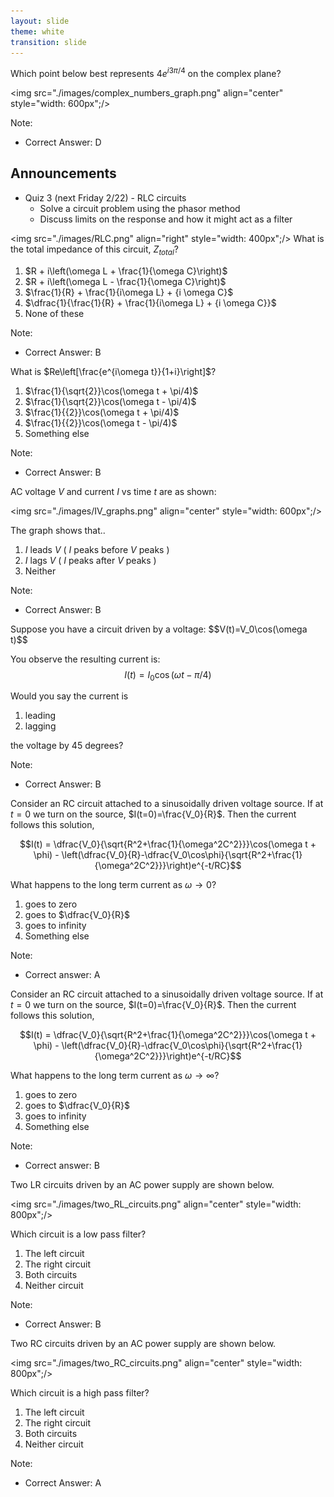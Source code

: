 ```yaml
---
layout: slide
theme: white
transition: slide
---
```


<section data-markdown>

Which point below best represents $4e^{i3\pi/4}$ on the complex plane?

<img src="./images/complex_numbers_graph.png" align="center" style="width: 600px";/>

Note:
* Correct Answer: D

</section>

<section data-markdown>

## Announcements
* Quiz 3 (next Friday 2/22) - RLC circuits
  * Solve a circuit problem using the phasor method
  * Discuss limits on the response and how it might act as a filter

</section>

<section data-markdown>

<img src="./images/RLC.png" align="right" style="width: 400px";/>
What is the total impedance of this circuit, $Z_{total}$?

1. $R + i\left(\omega L + \frac{1}{\omega C}\right)$
2. $R + i\left(\omega L - \frac{1}{\omega C}\right)$
3. $\frac{1}{R} + \frac{1}{i\omega L} + {i \omega C}$
4.  $\dfrac{1}{\frac{1}{R} + \frac{1}{i\omega L} + {i \omega C}}$
5. None of these

Note:
* Correct Answer: B

</section>

<section data-markdown>

What is $Re\left[\frac{e^{i\omega t}}{1+i}\right]$?

1. $\frac{1}{\sqrt{2}}\cos(\omega t + \pi/4)$
2. $\frac{1}{\sqrt{2}}\cos(\omega t - \pi/4)$
3. $\frac{1}{{2}}\cos(\omega t + \pi/4)$
4. $\frac{1}{{2}}\cos(\omega t - \pi/4)$
5. Something else

Note:
* Correct Answer: B

</section>

<section data-markdown>

AC voltage $V$ and current $I$ vs time $t$ are as shown:

<img src="./images/IV_graphs.png" align="center" style="width: 600px";/>

The graph shows that..

1. $I$ leads $V$  ( $I$ peaks before $V$ peaks )
2. $I$ lags $V$    ( $I$ peaks after $V$ peaks )
3. Neither

Note:
* Correct Answer: B

</section>

<section data-markdown>
Suppose you have a circuit driven by a voltage:
$$V(t)=V_0\cos(\omega t)$$

You observe the resulting current is:
$$I(t) = I_0\cos(\omega t-\pi/4)$$

Would you say the current is

1. leading
2. lagging

the voltage by 45 degrees?

Note:
* Correct Answer: B
</section>

<section data-markdown>

Consider an RC circuit attached to a sinusoidally driven voltage source. If at $t=0$ we turn on the source, $I(t=0)=\frac{V_0}{R}$. Then the current follows this solution,

$$I(t) = \dfrac{V_0}{\sqrt{R^2+\frac{1}{\omega^2C^2}}}\cos(\omega t + \phi) - \left(\dfrac{V_0}{R}-\dfrac{V_0\cos\phi}{\sqrt{R^2+\frac{1}{\omega^2C^2}}}\right)e^{-t/RC}$$

What happens to the long term current as $\omega \rightarrow 0$?

1. goes to zero
2. goes to $\dfrac{V_0}{R}$
3. goes to infinity
4. Something else

Note:
* Correct answer: A


</section>

<section data-markdown>

Consider an RC circuit attached to a sinusoidally driven voltage source. If at $t=0$ we turn on the source, $I(t=0)=\frac{V_0}{R}$. Then the current follows this solution,

$$I(t) = \dfrac{V_0}{\sqrt{R^2+\frac{1}{\omega^2C^2}}}\cos(\omega t + \phi) - \left(\dfrac{V_0}{R}-\dfrac{V_0\cos\phi}{\sqrt{R^2+\frac{1}{\omega^2C^2}}}\right)e^{-t/RC}$$

What happens to the long term current as $\omega \rightarrow \infty$?

1. goes to zero
2. goes to $\dfrac{V_0}{R}$
3. goes to infinity
4. Something else

Note:
* Correct answer: B


</section>

<section data-markdown>
Two LR circuits driven by an AC power supply are shown below.

<img src="./images/two_RL_circuits.png" align="center" style="width: 800px";/>

Which circuit is a low pass filter?

1. The left circuit
2. The right circuit
3. Both circuits
4. Neither circuit

Note:
* Correct Answer: B

</section>

<section data-markdown>
Two RC circuits driven by an AC power supply are shown below.

<img src="./images/two_RC_circuits.png" align="center" style="width: 800px";/>

Which circuit is a high pass filter?

1. The left circuit
2. The right circuit
3. Both circuits
4. Neither circuit

Note:
* Correct Answer: A

</section>
